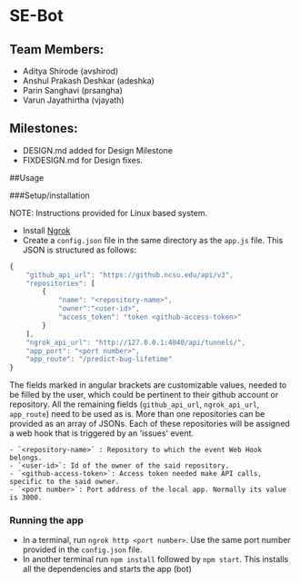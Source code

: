 # SE-Bot

## Team Members:
* Aditya Shirode (avshirod)
* Anshul Prakash Deshkar (adeshka)
* Parin Sanghavi (prsangha)
* Varun Jayathirtha (vjayath)

## Milestones:
* DESIGN.md added for Design Milestone
* FIXDESIGN.md for Design fixes.

##Usage

###Setup/installation

NOTE: Instructions provided for Linux based system.

* Install [Ngrok](https://ngrok.com/)
* Create a `config.json` file in the same directory as the `app.js` file. This JSON is structured as follows:

```javascript
{
    "github_api_url": "https://github.ncsu.edu/api/v3",
    "repositories": [
        {
            "name": "<repository-name>",
            "owner":"<user-id>",
            "access_token": "token <github-access-token>"
        }
    ],
    "ngrok_api_url": "http://127.0.0.1:4040/api/tunnels/",
    "app_port": "<port number>",
    "app_route": "/predict-bug-lifetime"
}
```
The fields marked in angular brackets are customizable values, needed to be filled by the user, which could be pertinent to their github account or repository. All the remaining fields (`github_api_url`, `ngrok_api_url`, `app_route`) need to be used as is. More than one repositories can be provided as an array of JSONs. Each of these repositories will be assigned a web hook that is triggered by an 'issues' event.

    - `<repository-name>` : Repository to which the event Web Hook belongs.
    - `<user-id>`: Id of the owner of the said repository.
    - `<github-access-token>`: Access token needed make API calls, specific to the said owner.
    - `<port number>`: Port address of the local app. Normally its value is 3000.

### Running the app
* In a terminal, run `ngrok http <port number>`. Use the same port number provided in the `config.json` file.
* In another terminal run `npm install` followed by `npm start`. This installs all the dependencies and starts the app (bot)
